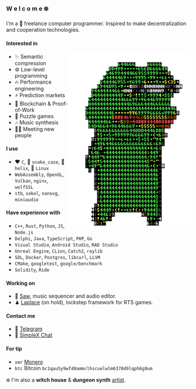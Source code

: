 ### W e l c o m e ❄️

I'm a 🏴 freelance computer programmer. Inspired to make decentralization and cooperation technologies.

#### Interested in

<img align="right" src="/pepe.gif" />

- ✨ Semantic compression
- ⚙️ Low-level programming
- 🔥 Performance engineering
- ⚡ Prediction markets
- 💎 Blockchain & Proof-of-Work
- 🧩 Puzzle games
- 🎶 Music synthesis
- 👋🏻 Meeting new people

#### I use
- ❤️ `C`, 🐍 `snake_case`, 📝 `helix`, 🐧 `Linux`
- `WebAssembly`, `OpenGL`, `Vulkan`, `nginx`, `wolfSSL`
- `stb`, `sokol`, `nanovg`, `miniaudio`

#### Have experience with
- `C++`, `Rust`, `Python`, `JS`, `Node.js`
- `Delphi`, `Java`, `TypeScript`, `PHP`, `Go`
- `Visual Studio`, `Android Studio`, `RAD Studio`
- `Unreal Engine`, `CLion`, `Catch2`, `raylib`
- `SDL`, `Docker`, `Postgres`, `libcurl`, `LLVM`
- `CMake`, `googletest`, `google/benchmark`
- `Solidity`, `Ride`

#### Working on
- 🎺 [Saw][saw-link], music sequencer and audio editor.
- ♟ [Laplace][laplace-link] (on hold), lockstep framework for RTS games.

#### Contact me
- 📜 [Telegram][telegram-link]
- 📜 [SimpleX Chat][simplexchat-link]

#### For tip
- `xmr` [Monero](/monero)
- `btc` Bitcoin `bc1qau5y9wf49ammclhscuelwlm6370d9lqph6g9um`

❄️ I'm also a **witch house** & **dungeon synth** [artist][artist-link].

[pepe-link]:        /pepe.gif
[saw-link]:         https://guattari.tech/git/saw
[laplace-link]:     https://github.com/automainint/laplace
[telegram-link]:    https://guattari.tech/contact
[simplexchat-link]: https://guattari.tech/simplexchat
[artist-link]:      https://guattari.tech/music
